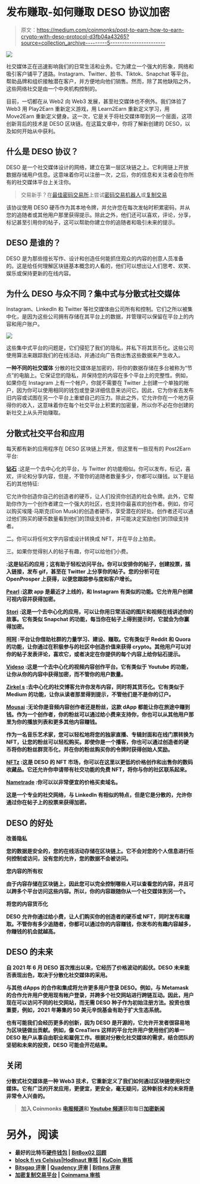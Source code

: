 # 发布赚取-如何赚取 DESO 协议加密

> 原文：<https://medium.com/coinmonks/post-to-earn-how-to-earn-crypto-with-deso-protocol-d3fb04a43265?source=collection_archive---------5----------------------->

![](img/715af2ac259c7970797b8d73fda5f38d.png)

社交媒体正在迅速影响我们的日常生活和业务。它为建立一个强大的形象，网络和吸引客户铺平了道路。Instagram、Twitter、脸书、Tiktok、Snapchat 等平台。帮助品牌和组织接触潜在客户，并方便地向他们销售。然而，除了其他缺陷之外，这些网络社交是由一个中央机构控制的。

目前，一切都在从 Web2 向 Web3 发展，甚至社交媒体也不例外。我们体验了 Web3 用 Play2Earn 重新定义游戏，用 Learn2Earn 重新定义学习，用 Move2Earn 重新定义健身。这一次，它是关于将社交媒体带到另一个层面，这项创新背后的技术是 DESO 区块链。在这篇文章中，你将了解新创建的 DESO，以及如何开始从中获利。

## 什么是 DESO 协议？

DESO 是一个社交媒体设计的网络，建立在第一层区块链之上。它利用链上开放数据存储用户信息。这意味着你可以注册一次，之后，你的信息和关注者会在你所有的社交媒体平台上关注你。

> 交易新手？在[最佳密码交易所](/coinmonks/crypto-exchange-dd2f9d6f3769)上尝试[密码交易机器人](/coinmonks/crypto-trading-bot-c2ffce8acb2a)或[复制交易](/coinmonks/top-10-crypto-copy-trading-platforms-for-beginners-d0c37c7d698c)

该协议使用 DESO 硬币作为其本地令牌，并允许您在每次发帖时积累密码，并从您的追随者或其他用户那里获得提示。除此之外，他们还可以喜欢，评论，分享，标记甚至引用你的帖子，这可以帮助你建立你的追随者和吸引未来的提示。

## DESO 是谁的？

DESO 是为那些擅长写作、设计和创造任何能抓住观众的内容的创意人员准备的。这是给任何理解区块链基本概念的人看的，他们可以想出让人们思考、欢笑、娱乐或保持更新的在线内容。

## 为什么 DESO 与众不同？集中式与分散式社交媒体

Instagram、LinkedIn 和 Twitter 等社交媒体由公司所有和控制。它们之所以被集中化，是因为这些公司拥有存储在其平台上的数据，并管理可以保留在平台上的内容和用户账户。

![](img/5227292a597b96f926e1c9baf958f75f.png)

这些集中式平台的问题是，它们侵犯了我们的隐私，并私下将其货币化。这些公司使用算法来跟踪我们的在线活动，并通过向广告商出售这些数据来产生收入。

**一种不同的社交媒体**
分散的社交媒体是加密的，将你的数据存储在多台被称为“节点”的电脑上。它保证您的隐私，并保持您的内容在多个平台上的完整性。例如，如果你在 Instagram 上有一个帐户，你就不需要在 Twitter 上创建一个单独的帐户，因为你可以使用相同的钱包或登录详细信息来访问它。因此，它为你省去发布旧内容或试图在另一个平台上重塑自己的压力。除此之外，它允许你在一个地方获得你的收入，这意味着你在每个社交平台上积累的加密量，所以你不必在你创建的新社交上从头开始赚取。

## 分散式社交平台和应用

每天都有新的应用程序在 DESO 区块链上开发，但这里有一些现有的 Post2Earn 平台:

[**钻石**](http://diamondapp.com) :这是一个去中心化的平台，与 Twitter 的功能相似。你可以发布，标记，喜欢，评论和分享内容，但是，不管你的追随者数量多少，你都可以赚钱。以下是钻石的其他特征:

它允许你创造你自己的创造者的硬币，让人们投资你创造的社会令牌。此外，它帮助你作为一个创作者建立一个强大的社区，也支持你最喜欢的创作者。例如，你可以购买埃隆·马斯克(Elon Musk)的创造者硬币，享受潜在的好处。创作者还可以通过他们购买的硬币数量看到他们的顶级支持者，并可能决定奖励他们的顶级支持者。

二。你可以将任何文字内容或设计转换成 NFT，并在平台上拍卖。

三。如果你觉得别人的帖子有趣，你可以给他们小费。

[](http://desofy.app)**:这是钻石的应用；这有助于轻松访问平台。你可以安排你的帖子，创建投票，插入链接，发布 gif，甚至在 Twitter 上分享你的帖子。您的分析可在 OpenProsper 上获得，以便您跟踪参与度和客户增长。**

**[**Pearl**](http://pearl.app) :这款 app 是最近才上线的，和 Instagram 有类似的功能。它允许用户创建可视内容并获得加密。**

**[**Stori**](http://storiapp.co) :这是一个去中心化的应用，可以让你用日常活动的图片和视频在线讲述你的故事。它有类似 Snapchat 的功能，每当你在帖子上得到提示时，它就会为你赢得加密。**

**[**呵呵**](http://huh.so) :平台让你借助社群的力量学习、建设、赚取。它有类似于 Reddit 和 Quora 的功能，让你通过在积极参与的社区中创造价值来获得 crypto。其他用户可以对你的帖子发表评论，喜欢它，或者决定在你提供的每个内容上给你钻石提示。**

**[**Videso**](http://videso.xyz) :这是一个去中心化的视频内容创作平台。它有类似于 Youtube 的功能，让你从你的内容中获得加密，而不管你的用户数量。**

**[**Zirkel** s](http://zirkels.com) :去中心化的社交博客允许你发布内容，同时将其货币化。它有类似于 Medium 的功能，让你从读者那里得到提示，不管他们是不是你的订户。**

**[**Mousai**](http://mousai.com) :无论你是音频内容创作者还是粉丝，这款 dApp 都能让你在旅途中赚到钱。作为一个创作者，你的粉丝可以通过给小费来支持你，你也可以从其他用户那里为你的播放列表和更多其他内容赚钱。**

**作为一名音乐艺术家，您可以轻松地将您的独家直播、专辑封面和在线门票转换为 NFT，让您的粉丝可以轻松购买。即使你是一个播客，你也可以通过创造者的硬币将你的粉丝群货币化，并在你的粉丝购买你的令牌时获得创始人奖励。**

**[**NFTz**](http://nftz.me) :这是 DESO 的 NFT 市场，你可以在这里以更低的价格创作和出售你的数码收藏品。它还允许你申请带有社交功能的免费 NFT，将你与你的社区联系起来。**

**[**Nametrade**](http://nametrade.io) :你可以以非常便宜的价格买卖域名。**

**这是一个专业的社交网络，与 LinkedIn 有相似的特点，但是它是分散的，允许你通过你在帖子上的投票来获得加密。**

## **DESO 的好处**

****改善隐私****

**您的数据是安全的，您的在线活动存储在区块链上。它不会对您的个人信息进行任何控制或访问，没有您的允许，您的数据不会被访问。**

****您内容的所有权****

**由于内容存储在区块链上，因此您可以完全控制哪些人可以查看您的内容，并且可以跨多个平台访问这些内容。所以，你的内容跟随你从一个社交媒体到另一个。**

****将您的内容货币化****

**DESO 允许你通过给小费，让人们购买你的创造者的硬币或 NFT，同时发布和赚取。不管你有多少追随者，你都可以通过你的内容赚钱，你发布的有趣内容越多，你赚钱的机会就越高。**

## **DESO 的未来**

**自 2021 年 6 月 DESO 首次推出以来，它经历了价格波动的起伏。DESO 未来能否表现出色，取决于分散化社交媒体的采用。**

**与其他 dApps 的合作和集成将允许更多用户登录 DESO。例如，与 Metamask 的合作允许用户使用现有帐户登录，并跨多个社交网站进行跨链互动。因此，用户现在可以访问不同的社交网站，而无需 DESO 种子作为初始注册方法。投资也很重要，例如，2021 年筹集的 50 美元辛烷基金有助于扩大生态系统。**

**也有可能我们会经历更多的创新，因为 DESO 是开源的，它允许开发者很容易地为区块链做出贡献。例如，像 CreaTiers 这样的平台允许用户使用他们的单一 DESO 账户从事自由职业和雇佣工作。根据对分散化社交媒体的需求，结合团队的坚韧和未来的投资，DESO 可能会开花结果。**

## **关闭**

**分散式社交媒体是一种 Web3 技术，它重新定义了我们如何通过区块链使用社交媒体。它有广泛的开发应用，更便宜，更安全，毫无疑问，这种新技术的未来将是非常令人兴奋的。**

> **加入 Coinmonks [电报频道](https://t.me/coincodecap)和 [Youtube 频道](https://www.youtube.com/c/coinmonks/videos)获取每日[加密新闻](http://coincodecap.com/)**

# **另外，阅读**

*   **最好的比特币[硬件钱包](/coinmonks/hardware-wallets-dfa1211730c6) | [BitBox02 回顾](/coinmonks/bitbox02-review-your-swiss-bitcoin-hardware-wallet-c36c88fff29)**
*   **[block fi vs Celsius](/coinmonks/blockfi-vs-celsius-vs-hodlnaut-8a1cc8c26630)|[Hodlnaut 审核](/coinmonks/hodlnaut-review-best-way-to-hodl-is-to-earn-interest-on-your-bitcoin-6658a8c19edf) | [KuCoin 审核](https://coincodecap.com/kucoin-review)**
*   **[Bitsgap 评审](/coinmonks/bitsgap-review-a-crypto-trading-bot-that-makes-easy-money-a5d88a336df2) | [Quadency 评审](/coinmonks/quadency-review-a-crypto-trading-automation-platform-3068eaa374e1) | [Bitbns 评审](/coinmonks/bitbns-review-38256a07e161)**
*   **[加密复制交易平台](/coinmonks/top-10-crypto-copy-trading-platforms-for-beginners-d0c37c7d698c) | [Coinmama 审核](/coinmonks/coinmama-review-ace5641bde6e)**